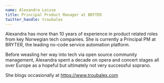 ```yaml
---
name: Alexandra Leisse
title: Principal Product Manager at BRYTER
twitter_handle: troubalex
---
```


Alexandra has more than 10 years of experience in product related roles from key Norwegian tech companies. She is currently a Principal PM at BRYTER, the leading no-code service automation platform.

Before weasling her way into tech via open source community management, Alexandra spent a decade on opera and concert stages all over Europe as a hopeful but ultimately not very successful soprano.

She blogs occasionally at https://www.troubalex.com

